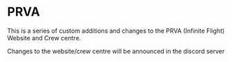 # PRVA

This is a series of custom additions and changes to the PRVA (Infinite Flight) Website and Crew centre.

Changes to the website/crew centre will be announced in the discord server
